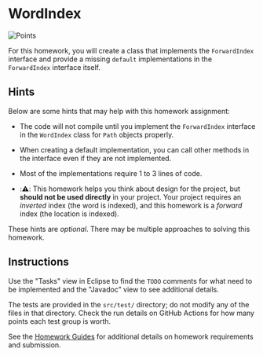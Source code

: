 WordIndex
=================================================

![Points](../../blob/badges/points.svg)

For this homework, you will create a class that implements the `ForwardIndex` interface and provide a missing `default` implementations in the `ForwardIndex` interface itself.

## Hints ##

Below are some hints that may help with this homework assignment:

  - The code will not compile until you implement the `ForwardIndex` interface in the `WordIndex` class for `Path` objects properly.

  - When creating a default implementation, you can call other methods in the interface even if they are not implemented.

  - Most of the implementations require 1 to 3 lines of code.

  - ::warning:: This homework helps you think about design for the project, but **should not be used directly** in your project. Your project requires an *inverted* index (the word is indexed), and this homework is a *forward* index (the location is indexed). 

These hints are *optional*. There may be multiple approaches to solving this homework.

## Instructions ##

Use the "Tasks" view in Eclipse to find the `TODO` comments for what need to be implemented and the "Javadoc" view to see additional details.

The tests are provided in the `src/test/` directory; do not modify any of the files in that directory. Check the run details on GitHub Actions for how many points each test group is worth. 

See the [Homework Guides](https://usf-cs272-fall2022.github.io/guides/homework/) for additional details on homework requirements and submission.
